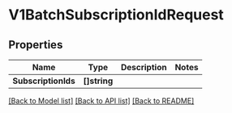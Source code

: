 # V1BatchSubscriptionIdRequest

## Properties

Name | Type | Description | Notes
------------ | ------------- | ------------- | -------------
**SubscriptionIds** | **[]string** |  | 

[[Back to Model list]](../README.md#documentation-for-models) [[Back to API list]](../README.md#documentation-for-api-endpoints) [[Back to README]](../README.md)


